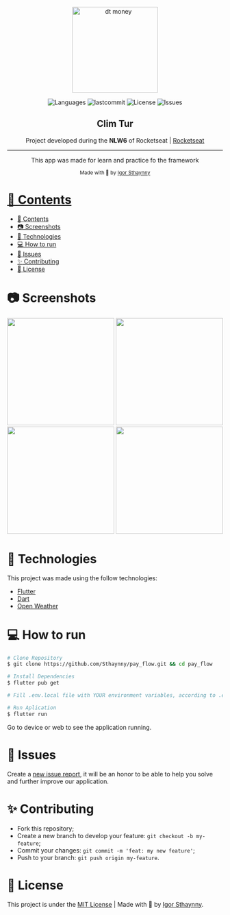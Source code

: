 
<p align="center">
   <img src="https://user-images.githubusercontent.com/46109133/123561796-e99b8000-d780-11eb-8d58-a46e9d82a2dd.png" alt="dt money" width="200"/>
</p>
<p align="center">
  <img alt="Languages" src="https://img.shields.io/github/languages/count/Sthaynny/clim_tur?color=%235963C5" />
  <img alt="lastcommit" src="https://img.shields.io/github/last-commit/Sthaynny/clim_tur?color=%235761C3" />
  <img alt="License" src="https://img.shields.io/github/license/Sthaynny/clim_tur?color=%235E69D7" />
  <img alt="Issues" src="https://img.shields.io/github/issues/Sthaynny/clim_tur?color=%235965E0">
</p>

<h2 align="center">Clim Tur</h2>

<p align="center">Project developed during the <strong>NLW6</strong> of Rocketseat | <a href="https://rocketseat.com.br/">Rocketseat</a></p>

<hr />

<p align="center"> This app was made for learn and practice fo the framework    
</p>

<div align="center">
  <sub> Made with 💖 by
    <a href="https://github.com/Sthaynny">Igor Sthaynny
  </sub>
</div>

# 📌 Contents

- [📌 Contents](#-contents)
- [:camera: Screenshots](#camera-screenshots)
- [:rocket: Technologies](#rocket-technologies)
- [:computer: How to run](#computer-how-to-run)
- [:bug: Issues](#bug-issues)
- [:sparkles: Contributing](#sparkles-contributing)
- [:page_facing_up: License](#page_facing_up-license)

# :camera: Screenshots
<div align="center">
   <img src="https://user-images.githubusercontent.com/46109133/126879080-eccb0aca-f2c2-4815-8d4e-029348a67f09.png" width="250px">
   <img src="https://user-images.githubusercontent.com/46109133/126879081-3b6361a9-57f5-4975-9a14-f4c53eabea4a.png" width="250px">
   <img src="https://user-images.githubusercontent.com/46109133/126879086-91870d91-f7f6-47b5-a96d-b286d9339e97.png" width="250px">
   <img src="https://user-images.githubusercontent.com/46109133/126879087-a99e3c29-c0a6-4d73-9fa6-5efd62453b69.png" width="250px">
</div>

   
# :rocket: Technologies
This project was made using the follow technologies:

* [Flutter](https://flutter.dev/)
* [Dart](https://dart.dev/)
* [Open Weather](https://openweathermap.org/forecast16)

# :computer: How to run

```bash
# Clone Repository
$ git clone https://github.com/Sthaynny/pay_flow.git && cd pay_flow

# Install Dependencies
$ flutter pub get

# Fill .env.local file with YOUR environment variables, according to .env.example file.

# Run Aplication
$ flutter run
```
Go to device or web to see the application running.

# :bug: Issues

Create a <a href="https://github.com/Sthaynny/pay_flow/issues">new issue report</a>, it will be an honor to be able to help you solve and further improve our application.

# :sparkles: Contributing

- Fork this repository;
- Create a new branch to develop your feature: `git checkout -b my-feature`;
- Commit your changes: `git commit -m 'feat: my new feature'`;
- Push to your branch: `git push origin my-feature`.

# :page_facing_up: License

This project is under the [MIT License](./LICENSE) |
Made with 💖 by [Igor Sthaynny](https://www.linkedin.com/in/igor-sthaynny/).
